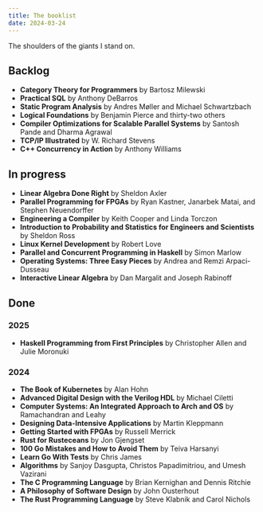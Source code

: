 ```yaml
---
title: The booklist
date: 2024-03-24
---
```

The shoulders of the giants I stand on.

## Backlog
- **Category Theory for Programmers** by Bartosz Milewski
- **Practical SQL** by Anthony DeBarros
- **Static Program Analysis** by Andres Møller and Michael Schwartzbach
- **Logical Foundations** by Benjamin Pierce and thirty-two others
- **Compiler Optimizations for Scalable Parallel Systems** by Santosh Pande and Dharma Agrawal
- **TCP/IP Illustrated** by W. Richard Stevens
- **C++ Concurrency in Action** by Anthony Williams


## In progress

- **Linear Algebra Done Right** by Sheldon Axler
- **Parallel Programming for FPGAs** by Ryan Kastner, Janarbek Matai, and Stephen Neuendorffer
- **Engineering a Compiler** by Keith Cooper and Linda Torczon
- **Introduction to Probability and Statistics for Engineers and Scientists** by Sheldon Ross
- **Linux Kernel Development** by Robert Love
- **Parallel and Concurrent Programming in Haskell** by Simon Marlow
- **Operating Systems: Three Easy Pieces** by Andrea and Remzi Arpaci-Dusseau
- **Interactive Linear Algebra** by Dan Margalit and Joseph Rabinoff

## Done

### 2025

- **Haskell Programming from First Principles** by Christopher Allen and Julie Moronuki

### 2024

- **The Book of Kubernetes** by Alan Hohn
- **Advanced Digital Design with the Verilog HDL** by Michael Ciletti
- **Computer Systems: An Integrated Approach to Arch and OS** by Ramachandran and Leahy
- **Designing Data-Intensive Applications** by Martin Kleppmann
- **Getting Started with FPGAs** by Russell Merrick
- **Rust for Rusteceans** by Jon Gjengset
- **100 Go Mistakes and How to Avoid Them** by Teiva Harsanyi
- **Learn Go With Tests** by Chris James
- **Algorithms** by Sanjoy Dasgupta, Christos Papadimitriou, and Umesh Vazirani
- **The C Programming Language** by Brian Kernighan and Dennis Ritchie
- **A Philosophy of Software Design** by John Ousterhout
- **The Rust Programming Language** by Steve Klabnik and Carol Nichols
